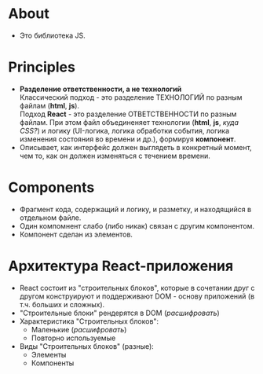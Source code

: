 # About
- Это библиотека JS.

# Principles
- __Разделение ответственности, а не технологий__  
Классический подход - это разделение ТЕХНОЛОГИЙ по разным файлам (__html__, __js__).  
Подход __React__ - это разделение ОТВЕТСТВЕННОСТИ по разным файлам. При этом файл объединеняет технологии (__html__, __js__, _куда CSS?_) и логику (UI-логика, логика обработки события, логика изменения состояния во времени и др.), формируя __компонент__.
- Описывает, как интерфейс должен выглядеть в конкретный момент, чем то, как он должен изменяться с течением времени.

# Components
- Фрагмент кода, содержащий и логику, и разметку, и находящийся в отдельном файле.
- Один компомнент слабо (либо никак) связан с другим компонентом.
- Компонент сделан из элементов.

# Архитектура React-приложения
- React состоит из "строительных блоков", которые в сочетании друг с другом конструируют и поддерживают DOM - основу приложений (в т.ч. больших и сложных).
- "Строительные блоки" рендерятся в DOM (_расшифровать_)
- Характеристика "Строительных блоков":
  - Маленькие (_расшифровать_)
  - Повторно используемые
- Виды "Строительных блоков" (разные):
  - Элементы
  - Компоненты